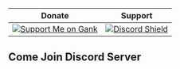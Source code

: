 | Donate | Support |
|-------|------|
| [![Support Me on Gank](https://ko-fi.com/img/githubbutton_sm.svg)](https://ganknow.com/secretiveplotterer) | [![Discord Shield](https://discord.com/api/guilds/1330497624482123818/widget.png?style=shield)](https://discord.gg/uTN8ysV6eA) |

## Come Join Discord Server
